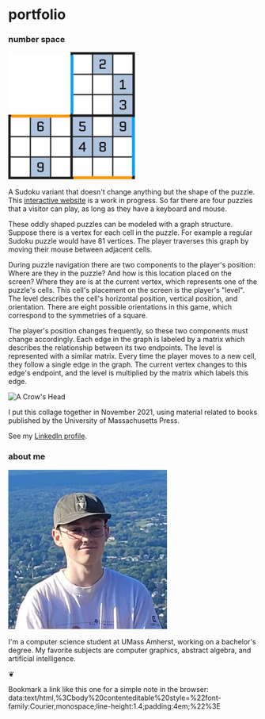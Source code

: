 # portfolio

### number space

![Small Sudoku Puzzle](thumbs/hallway_portals.png)

A Sudoku variant that doesn't change anything but the shape of the puzzle.
This [interactive website](https://06tron.github.io/numberspace/) is a work in progress.
So far there are four puzzles that a visitor can play, as long as they have a keyboard and mouse.

These oddly shaped puzzles can be modeled with a graph structure.
Suppose there is a vertex for each cell in the puzzle.
For example a regular Sudoku puzzle would have 81 vertices.
The player traverses this graph by moving their mouse between adjacent cells.

During puzzle navigation there are two components to the player's position:
Where are they in the puzzle? And how is this location placed on the screen?
Where they are is at the current vertex, which represents one of the puzzle's cells.
This cell's placement on the screen is the player's "level".
The level describes the cell's horizontal position, vertical position, and orientation.
There are eight possible orientations in this game, which correspond to the symmetries of a square.

The player's position changes frequently, so these two components must change accordingly.
Each edge in the graph is labeled by a matrix which describes the relationship between its two endpoints.
The level is represented with a similar matrix.
Every time the player moves to a new cell, they follow a single edge in the graph.
The current vertex changes to this edge's endpoint, and the level is multiplied by the matrix which labels this edge.

![A Crow's Head](A%20Crow's%20Head.png)

I put this collage together in November 2021, using material related to books published by the University of Massachusetts Press.

See my [LinkedIn profile](https://www.linkedin.com/in/3mrichardson/).

### about me

![Portrait Photo](thumbs/mt_tom.jpg)

I'm a computer science student at UMass Amherst, working on a bachelor's degree.
My favorite subjects are computer graphics, abstract algebra, and artificial intelligence.

&#10086;

Bookmark a link like this one for a simple note in the browser:  
data:text/html,%3Cbody%20contenteditable%20style=%22font-family:Courier,monospace;line-height:1.4;padding:4em;%22%3E
